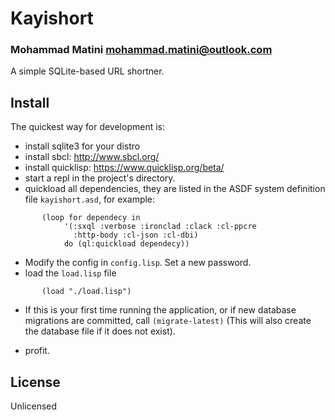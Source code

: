 # Kayishort
### Mohammad Matini <mohammad.matini@outlook.com>

A simple SQLite-based URL shortner.

## Install
The quickest way for development is:

* install sqlite3 for your distro
* install sbcl: http://www.sbcl.org/
* install quicklisp: https://www.quicklisp.org/beta/
* start a repl in the project's directory.
* quickload all dependencies, they are listed in the ASDF system
   definition file `kayishort.asd`, for example:
```common-lisp
       (loop for dependecy in
            '(:sxql :verbose :ironclad :clack :cl-ppcre
              :http-body :cl-json :cl-dbi)
            do (ql:quickload dependecy))
```
* Modify the config in `config.lisp`. Set a new password.
* load the `load.lisp` file
```common-lisp
       (load "./load.lisp")
```
* If this is your first time running the application, or if new
   database migrations are committed, call `(migrate-latest)` (This
   will also create the database file if it does not exist).

* profit.

## License

Unlicensed

